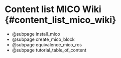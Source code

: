 Content list MICO Wiki {#content_list_mico_wiki}
=====================

-   @subpage install_mico
-   @subpage create_mico_block
-   @subpage equivalence_mico_ros
-   @subpage tutorial_table_of_content
